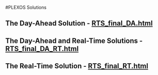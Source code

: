 #PLEXOS Solutions

## The Day-Ahead Solution - [RTS_final_DA.html](https://rawgit.com/GridMod/RTS-GMLC/master/RTS_Data/FormattedData/PLEXOS/PLEXOS_Solution/RTS_final_DA.html)

## The Day-Ahead and Real-Time Solutions - [RTS_final_DA_RT.html](https://rawgit.com/GridMod/RTS-GMLC/master/RTS_Data/FormattedData/PLEXOS/PLEXOS_Solution/RTS_final_DA_RT.html)

## The Real-Time Solution - [RTS_final_RT.html](https://rawgit.com/GridMod/RTS-GMLC/master/RTS_Data/FormattedData/PLEXOS/PLEXOS_Solution/RTS_final_RT.html)
